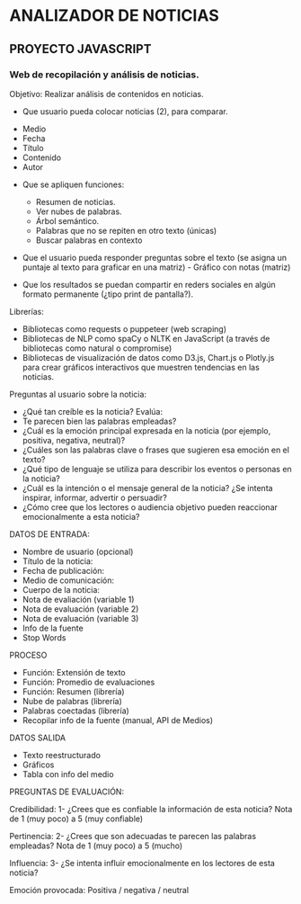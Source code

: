 # ANALIZADOR DE NOTICIAS

## PROYECTO JAVASCRIPT
### Web de recopilación y análisis de noticias.

Objetivo: Realizar análisis de contenidos en noticias.

- Que usuario pueda colocar noticias (2), para comparar.

* Medio
* Fecha
* Título
* Contenido
* Autor

- Que se apliquen funciones:

  - Resumen de noticias.
  - Ver nubes de palabras.
  - Árbol semántico.
  - Palabras que no se repiten en otro texto (únicas)
  - Buscar palabras en contexto

- Que el usuario pueda responder preguntas sobre el texto (se asigna un puntaje al texto para graficar en una matriz) - Gráfico con notas (matriz)

- Que los resultados se puedan compartir en reders sociales en algún formato permanente (¿tipo print de pantalla?).

Librerías:

- Bibliotecas como requests o puppeteer (web scraping)
- Bibliotecas de NLP como spaCy o NLTK en JavaScript (a través de bibliotecas como natural o compromise)
- Bibliotecas de visualización de datos como D3.js, Chart.js o Plotly.js para crear gráficos interactivos que muestren tendencias en las noticias.


Preguntas al usuario sobre la noticia:
- ¿Qué tan creíble es la noticia? Evalúa:
- Te parecen bien las palabras empleadas? 
- ¿Cuál es la emoción principal expresada en la noticia (por ejemplo, positiva, negativa, neutral)?
- ¿Cuáles son las palabras clave o frases que sugieren esa emoción en el texto?
- ¿Qué tipo de lenguaje se utiliza para describir los eventos o personas en la noticia?
- ¿Cuál es la intención o el mensaje general de la noticia? ¿Se intenta inspirar, informar, advertir o persuadir?
- ¿Cómo cree que los lectores o audiencia objetivo pueden reaccionar emocionalmente a esta noticia?



DATOS DE ENTRADA:

- Nombre de usuario (opcional)
- Título de la noticia:
- Fecha de publicación:
- Medio de comunicación:
- Cuerpo de la noticia:
- Nota de evaliación (variable 1)
- Nota de evaluación (variable 2)
- Nota de evaluación (variable 3)
- Info de la fuente
- Stop Words

PROCESO
- Función: Extensión de texto
- Función: Promedio de evaluaciones
- Función: Resumen (librería)
- Nube de palabras (librería)
- Palabras coectadas (librería)
- Recopilar info de la fuente (manual, API de Medios)


DATOS SALIDA
- Texto reestructurado
- Gráficos
- Tabla con info del medio



PREGUNTAS DE EVALUACIÓN: 

Credibilidad:
1- ¿Crees que es confiable la información de esta noticia?
Nota de 1 (muy poco) a 5 (muy confiable)

Pertinencia:
2- ¿Crees que son adecuadas te parecen las palabras empleadas? 
Nota de 1 (muy poco) a 5 (mucho)


Influencia:
3- ¿Se intenta influir emocionalmente en los lectores de esta noticia?

Emoción provocada:
Positiva /  negativa / neutral
